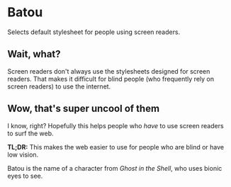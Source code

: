 Batou
========

Selects default stylesheet for people using screen readers.

## Wait, what?
Screen readers don't always use the stylesheets designed for screen readers. That makes it difficult for blind people (who frequently rely on screen readers) to use the internet.

## Wow, that's super uncool of them
I know, right? Hopefully this helps people who *have* to use screen readers to surf the web.

**TL;DR:** This makes the web easier to use for people who are blind or have low vision.

Batou is the name of a character from *Ghost in the Shell*, who uses bionic eyes to see.